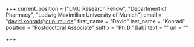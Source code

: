 +++
current_position = ["LMU Research Fellow", "Department of Pharmacy", "Ludwig Maximilian University of Munich"]
email = "david.konrad@cup.lmu.de"
first_name = "David"
last_name = "Konrad"
position = "Postdoctoral Associate"
suffix = "Ph.D."
[lab]
text = ""
url = ""

+++
